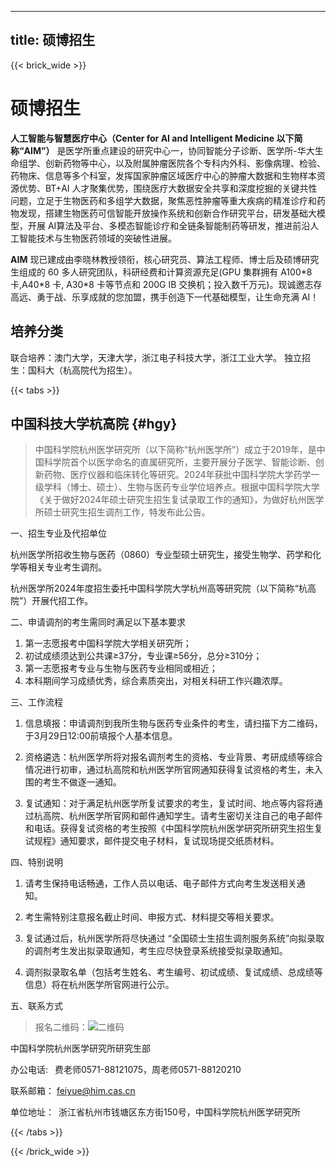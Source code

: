 <!--
 * @Author: hidari
 * @Date: 2024-04-03 16:59:19
 * @LastEditors: hidari
 * @LastEditTime: 2024-04-07 10:10:59
 * Copyright (c) 2024 by hidari, All Rights Reserved. 
-->
---
title: 硕博招生
---

{{< brick_wide >}}

# 硕博招生

<!-- {{< breadcrumbs >}} -->

**人工智能与智慧医疗中心（Center for AI and Intelligent Medicine 以下简称“AIM”）** 是医学所重点建设的研究中心一，协同智能分子诊断、医学所-华大生命组学、创新药物等中心，以及附属肿瘤医院各个专科内外科、影像病理、检验、药物床、信息等多个科室，发挥国家肿瘤区域医疗中心的肿瘤大数据和生物样本资源优势、BT+AI 人才聚集优势，围绕医疗大数据安全共享和深度挖掘的关键共性问题，立足于生物医药和多组学大数据，聚焦恶性肿瘤等重大疾病的精准诊疗和药物发现，搭建生物医药可信智能开放操作系统和创新合作研究平台，研发基础大模型，开展 AI算法及平台、多模态智能诊疗和全链条智能制药等研发，推进前沿人工智能技术与生物医药领域的突破性进展。

**AIM** 现已建成由李晓林教授领衔，核心研究员、算法工程师、博士后及硕博研究生组成的 60 多人研究团队，科研经费和计算资源充足(GPU 集群拥有 A100\*8 卡,A40\*8 卡, A30\*8 卡等节点和 200G IB 交换机；投入数千万元)。现诚邀志存高远、勇于战、乐享成就的您加盟，携手创造下一代基础模型，让生命充满 AI！

## 培养分类

联合培养：澳门大学，天津大学，浙江电子科技大学，浙江工业大学。
独立招生：国科大（杭高院代为招生）。

{{< tabs >}}

## 中国科技大学杭高院 {#hgy}

> 中国科学院杭州医学研究所（以下简称“杭州医学所”）成立于2019年，是中国科学院首个以医学命名的直属研究所，主要开展分子医学、智能诊断、创新药物、医疗仪器和临床转化等研究。2024年获批中国科学院大学药学一级学科（博士、硕士）、生物与医药专业学位培养点。根据中国科学院大学《关于做好2024年硕士研究生招生复试录取工作的通知》，为做好杭州医学所硕士研究生招生调剂工作，特发布此公告。

一、招生专业及代招单位

杭州医学所招收生物与医药（0860）专业型硕士研究生，接受生物学、药学和化学等相关专业考生调剂。

杭州医学所2024年度招生委托中国科学院大学杭州高等研究院（以下简称“杭高院”）开展代招工作。

二、申请调剂的考生需同时满足以下基本要求

1. 第一志愿报考中国科学院大学相关研究所；
2. 初试成绩须达到公共课≥37分，专业课≥56分，总分≥310分；
3. 第一志愿报考专业与生物与医药专业相同或相近；
4. 本科期间学习成绩优秀，综合素质突出，对相关科研工作兴趣浓厚。  

三、工作流程

1. 信息填报：申请调剂到我所生物与医药专业条件的考生，请扫描下方二维码，于3月29日12:00前填报个人基本信息。

2. 资格遴选：杭州医学所将对报名调剂考生的资格、专业背景、考研成绩等综合情况进行初审，通过杭高院和杭州医学所官网通知获得复试资格的考生，未入围的考生不做逐一通知。

3. 复试通知：对于满足杭州医学所复试要求的考生，复试时间、地点等内容将通过杭高院、杭州医学所官网和邮件通知学生。请考生密切关注自己的电子邮件和电话。获得复试资格的考生按照《中国科学院杭州医学研究所研究生招生复试规程》通知要求，邮件提交电子材料，复试现场提交纸质材料。

四、特别说明  

1. 请考生保持电话畅通，工作人员以电话、电子邮件方式向考生发送相关通知。 
   
2. 考生需特别注意报名截止时间、申报方式、材料提交等相关要求。
   
3. 复试通过后，杭州医学所将尽快通过 “全国硕士生招生调剂服务系统”向拟录取的调剂考生发出拟录取通知，考生应尽快登录系统接受拟录取通知。
   
4. 调剂拟录取名单（包括考生姓名、考生编号、初试成绩、复试成绩、总成绩等信息）将在杭州医学所官网进行公示。 

五、联系方式

> 报名二维码：![二维码](/uploads/hgy.png)


中国科学院杭州医学研究所研究生部

办公电话:  费老师0571-88121075，周老师0571-88120210

联系邮箱： feiyue@him.cas.cn 

单位地址： 浙江省杭州市钱塘区东方街150号，中国科学院杭州医学研究所

{{< /tabs >}}

{{< /brick_wide >}}